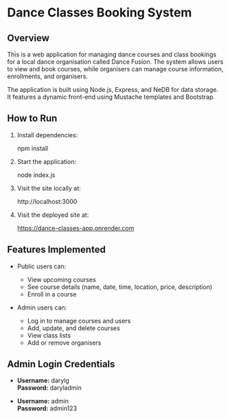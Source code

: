 # Dance Classes Booking System

## Overview

This is a web application for managing dance courses and class bookings for a local dance organisation called Dance Fusion. The system allows users to view and book courses, while organisers can manage course information, enrollments, and organisers.

The application is built using Node.js, Express, and NeDB for data storage. It features a dynamic front-end using Mustache templates and Bootstrap.

## How to Run

1. Install dependencies:

   npm install

2. Start the application:

   node index.js

3. Visit the site locally at:  

   http://localhost:3000

4. Visit the deployed site at:

    https://dance-classes-app.onrender.com


## Features Implemented

- Public users can:
  - View upcoming courses
  - See course details (name, date, time, location, price, description)
  - Enroll in a course

- Admin users can:
  - Log in to manage courses and users
  - Add, update, and delete courses
  - View class lists
  - Add or remove organisers


## Admin Login Credentials

- **Username:** darylg  
  **Password:** daryladmin

- **Username:** admin  
  **Password:** admin123


